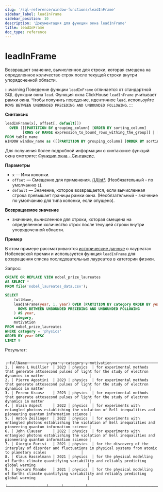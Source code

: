 ```yaml
---
slug: '/sql-reference/window-functions/leadInFrame'
sidebar_label: leadInFrame
sidebar_position: 10
description: 'Документация для функции окна leadInFrame'
title: leadInFrame
doc_type: reference
---
```

# leadInFrame

Возвращает значение, вычисленное для строки, которая смещена на определенное количество строк после текущей строки внутри упорядоченной области.

:::warning
Поведение функции `leadInFrame` отличается от стандартной SQL функции окна `lead`.
Функция окна ClickHouse `leadInFrame` учитывает рамки окна.
Чтобы получить поведение, идентичное `lead`, используйте `ROWS BETWEEN UNBOUNDED PRECEDING AND UNBOUNDED FOLLOWING`.
:::

**Синтаксис**

```sql
leadInFrame(x[, offset[, default]])
  OVER ([[PARTITION BY grouping_column] [ORDER BY sorting_column]
        [ROWS or RANGE expression_to_bound_rows_withing_the_group]] | [window_name])
FROM table_name
WINDOW window_name as ([[PARTITION BY grouping_column] [ORDER BY sorting_column])
```

Для получения более подробной информации о синтаксисе функций окна смотрите: [Функции окна - Синтаксис](./index.md/#syntax).

**Параметры**
- `x` — Имя колонки.
- `offset` — Смещение для применения. [(U)Int*](../data-types/int-uint.md). (Необязательный - по умолчанию `1`).
- `default` — Значение, которое возвращается, если вычисленная строка превышает границы рамки окна. (Необязательный - значение по умолчанию для типа колонки, если опущено).

**Возвращаемое значение**

- значение, вычисленное для строки, которая смещена на определенное количество строк после текущей строки внутри упорядоченной области.

**Пример**

В этом примере рассматриваются [исторические данные](https://www.kaggle.com/datasets/sazidthe1/nobel-prize-data) о лауреатах Нобелевской премии и используется функция `leadInFrame` для возвращения списка последовательных лауреатов в категории физики.

Запрос:

```sql
CREATE OR REPLACE VIEW nobel_prize_laureates
AS SELECT *
FROM file('nobel_laureates_data.csv');
```

```sql
SELECT
    fullName,
    leadInFrame(year, 1, year) OVER (PARTITION BY category ORDER BY year ASC
      ROWS BETWEEN UNBOUNDED PRECEDING AND UNBOUNDED FOLLOWING
    ) AS year,
    category,
    motivation
FROM nobel_prize_laureates
WHERE category = 'physics'
ORDER BY year DESC
LIMIT 9
```

Результат:

```response
   ┌─fullName─────────┬─year─┬─category─┬─motivation─────────────────────────────────────────────────────────────────────────────────────────────────────────────────────────┐
1. │ Anne L Huillier  │ 2023 │ physics  │ for experimental methods that generate attosecond pulses of light for the study of electron dynamics in matter                     │
2. │ Pierre Agostini  │ 2023 │ physics  │ for experimental methods that generate attosecond pulses of light for the study of electron dynamics in matter                     │
3. │ Ferenc Krausz    │ 2023 │ physics  │ for experimental methods that generate attosecond pulses of light for the study of electron dynamics in matter                     │
4. │ Alain Aspect     │ 2022 │ physics  │ for experiments with entangled photons establishing the violation of Bell inequalities and  pioneering quantum information science │
5. │ Anton Zeilinger  │ 2022 │ physics  │ for experiments with entangled photons establishing the violation of Bell inequalities and  pioneering quantum information science │
6. │ John Clauser     │ 2022 │ physics  │ for experiments with entangled photons establishing the violation of Bell inequalities and  pioneering quantum information science │
7. │ Giorgio Parisi   │ 2021 │ physics  │ for the discovery of the interplay of disorder and fluctuations in physical systems from atomic to planetary scales                │
8. │ Klaus Hasselmann │ 2021 │ physics  │ for the physical modelling of Earths climate quantifying variability and reliably predicting global warming                        │
9. │ Syukuro Manabe   │ 2021 │ physics  │ for the physical modelling of Earths climate quantifying variability and reliably predicting global warming                        │
   └──────────────────┴──────┴──────────┴────────────────────────────────────────────────────────────────────────────────────────────────────────────────────────────────────┘
```